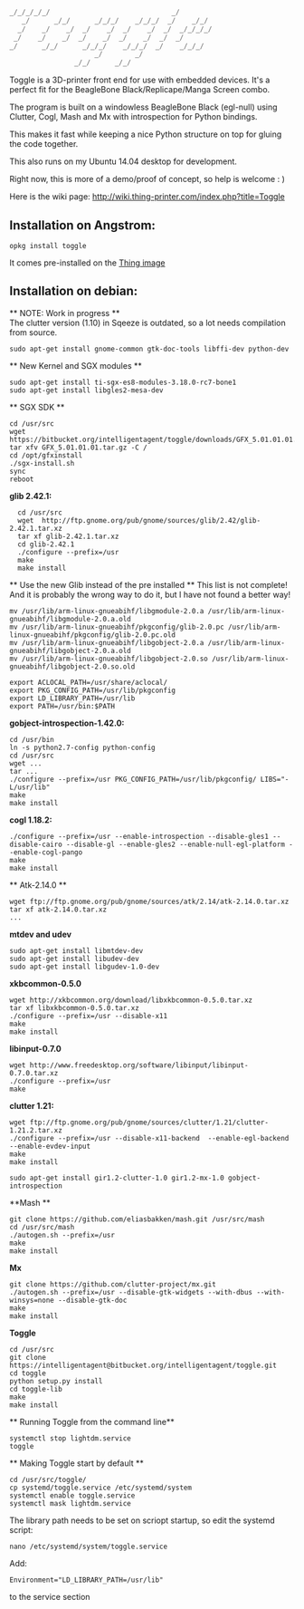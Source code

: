 ```python
_/_/_/_/_/                              _/         
   _/      _/_/      _/_/_/    _/_/_/  _/    _/_/     
  _/    _/    _/  _/    _/  _/    _/  _/  _/_/_/_/    
 _/    _/    _/  _/    _/  _/    _/  _/  _/            
_/      _/_/      _/_/_/    _/_/_/  _/    _/_/_/         
                     _/        _/                               
                _/_/      _/_/                                  
```

Toggle is a 3D-printer front end for use with embedded devices. 
It's a perfect fit for the BeagleBone Black/Replicape/Manga Screen combo.

The program is built on a windowless BeagleBone Black (egl-null) using Clutter, 
Cogl, Mash and Mx with introspection for Python bindings. 

This makes it fast while keeping a nice Python structure on top for gluing the 
code together. 

This also runs on my Ubuntu 14.04 desktop for development. 

Right now, this is more of a demo/proof of concept, so help is welcome : )

Here is the wiki page: http://wiki.thing-printer.com/index.php?title=Toggle

## Installation on Angstrom:  
```
opkg install toggle
```
It comes pre-installed on the [Thing image](http://wiki.thing-printer.com/index.php?title=Thing_image)

## Installation on debian:  
** NOTE: Work in progress **  
The clutter version (1.10) in Sqeeze is outdated, so a lot needs compilation from source.   
```
sudo apt-get install gnome-common gtk-doc-tools libffi-dev python-dev
```

** New Kernel and SGX modules **
```
sudo apt-get install ti-sgx-es8-modules-3.18.0-rc7-bone1
sudo apt-get install libgles2-mesa-dev
```

** SGX SDK **
```
cd /usr/src
wget https://bitbucket.org/intelligentagent/toggle/downloads/GFX_5.01.01.01.tar.gz
tar xfv GFX_5.01.01.01.tar.gz -C /
cd /opt/gfxinstall
./sgx-install.sh
sync
reboot
```

**glib 2.42.1:**
```
  cd /usr/src
  wget  http://ftp.gnome.org/pub/gnome/sources/glib/2.42/glib-2.42.1.tar.xz
  tar xf glib-2.42.1.tar.xz
  cd glib-2.42.1
  ./configure --prefix=/usr
  make
  make install
```
** Use the new Glib instead of the pre installed **
This list is not complete! And it is probably the wrong way to do it, but I have not found a better way!
```
mv /usr/lib/arm-linux-gnueabihf/libgmodule-2.0.a /usr/lib/arm-linux-gnueabihf/libgmodule-2.0.a.old
mv /usr/lib/arm-linux-gnueabihf/pkgconfig/glib-2.0.pc /usr/lib/arm-linux-gnueabihf/pkgconfig/glib-2.0.pc.old
mv /usr/lib/arm-linux-gnueabihf/libgobject-2.0.a /usr/lib/arm-linux-gnueabihf/libgobject-2.0.a.old
mv /usr/lib/arm-linux-gnueabihf/libgobject-2.0.so /usr/lib/arm-linux-gnueabihf/libgobject-2.0.so.old

export ACLOCAL_PATH=/usr/share/aclocal/
export PKG_CONFIG_PATH=/usr/lib/pkgconfig
export LD_LIBRARY_PATH=/usr/lib
export PATH=/usr/bin:$PATH
```

**gobject-introspection-1.42.0:**
```
cd /usr/bin
ln -s python2.7-config python-config
cd /usr/src
wget ...
tar ...
./configure --prefix=/usr PKG_CONFIG_PATH=/usr/lib/pkgconfig/ LIBS="-L/usr/lib"
make
make install 
```

**cogl 1.18.2:**
```
./configure --prefix=/usr --enable-introspection --disable-gles1 --disable-cairo --disable-gl --enable-gles2 --enable-null-egl-platform --enable-cogl-pango
make 
make install 
```

** Atk-2.14.0 **
```
wget ftp://ftp.gnome.org/pub/gnome/sources/atk/2.14/atk-2.14.0.tar.xz
tar xf atk-2.14.0.tar.xz
...
```
**mtdev and udev**
```
sudo apt-get install libmtdev-dev
sudo apt-get install libudev-dev
sudo apt-get install libgudev-1.0-dev
```

**xkbcommon-0.5.0**
```
wget http://xkbcommon.org/download/libxkbcommon-0.5.0.tar.xz
tar xf libxkbcommon-0.5.0.tar.xz
./configure --prefix=/usr --disable-x11
make
make install
```

**libinput-0.7.0**
```
wget http://www.freedesktop.org/software/libinput/libinput-0.7.0.tar.xz
./configure --prefix=/usr
make
```

**clutter 1.21:**
```
wget ftp://ftp.gnome.org/pub/gnome/sources/clutter/1.21/clutter-1.21.2.tar.xz
./configure --prefix=/usr --disable-x11-backend  --enable-egl-backend --enable-evdev-input
make 
make install
```
```
sudo apt-get install gir1.2-clutter-1.0 gir1.2-mx-1.0 gobject-introspection
```

**Mash **
```
git clone https://github.com/eliasbakken/mash.git /usr/src/mash
cd /usr/src/mash
./autogen.sh --prefix=/usr
make
make install
```

**Mx**
```
git clone https://github.com/clutter-project/mx.git
./autogen.sh --prefix=/usr --disable-gtk-widgets --with-dbus --with-winsys=none --disable-gtk-doc
make
make install
```

**Toggle**
```
cd /usr/src
git clone https://intelligentagent@bitbucket.org/intelligentagent/toggle.git
cd toggle
python setup.py install 
cd toggle-lib
make 
make install
```
** Running Toggle from the command line**
```
systemctl stop lightdm.service
toggle
```
** Making Toggle start by default **
```
cd /usr/src/toggle/
cp systemd/toggle.service /etc/systemd/system
systemctl enable toggle.service
systemctl mask lightdm.service
```
The library path needs to be set on scriopt startup, so edit the systemd script:
```
nano /etc/systemd/system/toggle.service
```
Add:
```
Environment="LD_LIBRARY_PATH=/usr/lib"
```
to the service section